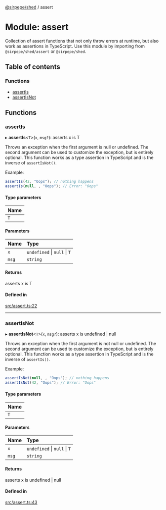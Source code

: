 [@sirpepe/shed](../README.md) / assert

# Module: assert

Collection of assert functions that not only throw errors at runtime, but
also work as assertions in TypeScript. Use this module by importing from
`@sirpepe/shed/assert` or `@sirpepe/shed`.

## Table of contents

### Functions

- [assertIs](assert.md#assertis)
- [assertIsNot](assert.md#assertisnot)

## Functions

### assertIs

▸ **assertIs**<`T`\>(`x`, `msg?`): asserts x is T

Throws an exception when the first argument is null or undefined. The second
argument can be used to customize the exception, but is entirely optional.
This function works as a type assertion in TypeScript and is the inverse of
`assertIsNot()`.

Example:

```typescript
assertIs(42, "Oops"); // nothing happens
assertIs(null, , "Oops"); // Error: "Oops"
```

#### Type parameters

| Name |
| :------ |
| `T` |

#### Parameters

| Name | Type |
| :------ | :------ |
| `x` | `undefined` \| ``null`` \| `T` |
| `msg` | `string` |

#### Returns

asserts x is T

#### Defined in

[src/assert.ts:22](https://github.com/SirPepe/shed/blob/e03719b/src/assert.ts#L22)

___

### assertIsNot

▸ **assertIsNot**<`T`\>(`x`, `msg?`): asserts x is undefined \| null

Throws an exception when the first argument is not null or undefined. The
second argument can be used to customize the exception, but is entirely
optional. This function works as a type assertion in TypeScript and is the
inverse of `assertIs()`.

Example:

```typescript
assertIsNot(null, , "Oops"); // nothing happens
assertIsNot(42, "Oops"); // Error: "Oops"
```

#### Type parameters

| Name |
| :------ |
| `T` |

#### Parameters

| Name | Type |
| :------ | :------ |
| `x` | `undefined` \| ``null`` \| `T` |
| `msg` | `string` |

#### Returns

asserts x is undefined \| null

#### Defined in

[src/assert.ts:43](https://github.com/SirPepe/shed/blob/e03719b/src/assert.ts#L43)

